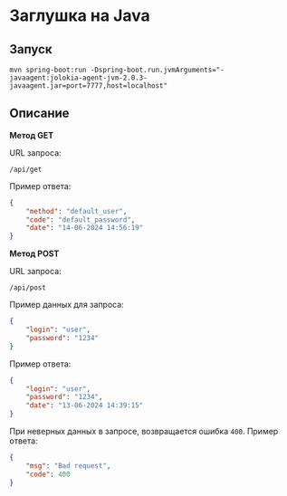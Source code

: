 # Заглушка на Java

## Запуск

```shell
mvn spring-boot:run -Dspring-boot.run.jvmArguments="-javaagent:jolokia-agent-jvm-2.0.3-javaagent.jar=port=7777,host=localhost"
```

## Описание

**Метод GET**

URL запроса:
```
/api/get
```
Пример ответа:

```json
{
    "method": "default_user",
    "code": "default_password",
    "date": "14-06-2024 14:56:19"
}
```

**Метод POST**

URL запроса:
```
/api/post
```

Пример данных для запроса:
```json
{
    "login": "user",
    "password": "1234"
}
```

Пример ответа:
```json
{
    "login": "user",
    "password": "1234",
    "date": "13-06-2024 14:39:15"
}
```

При неверных данных в запросе, возвращается ошибка ```400```. Пример ответа:
```json
{
    "msg": "Bad request",
    "code": 400
}
```